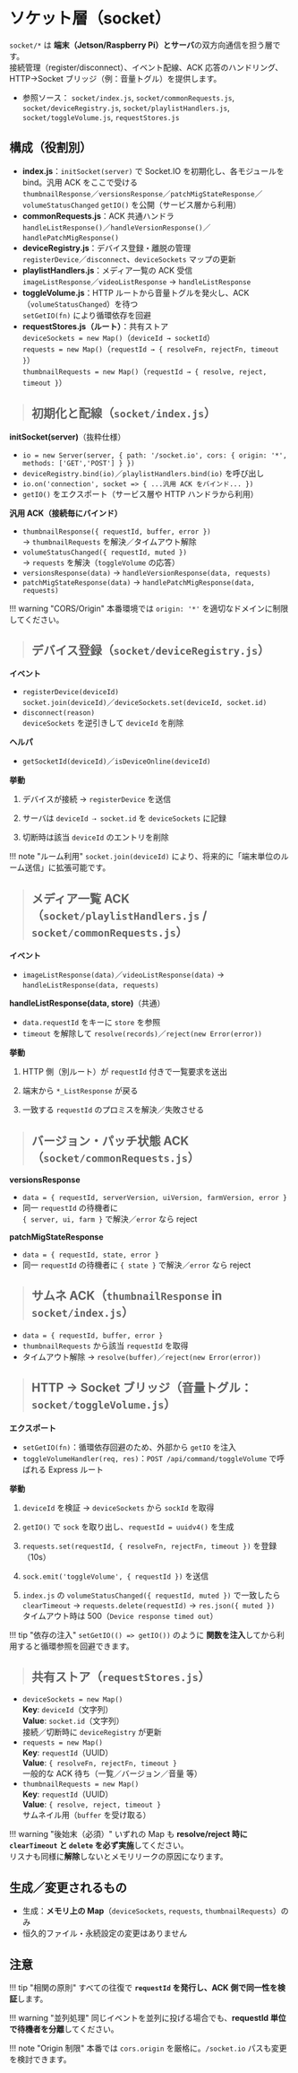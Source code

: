 # ソケット層（socket）

`socket/*` は **端末（Jetson/Raspberry Pi）とサーバ**の双方向通信を担う層です。  
接続管理（register/disconnect）、イベント配線、ACK 応答のハンドリング、HTTP→Socket ブリッジ（例：音量トグル）を提供します。

- 参照ソース： `socket/index.js`, `socket/commonRequests.js`, `socket/deviceRegistry.js`, `socket/playlistHandlers.js`, `socket/toggleVolume.js`, `requestStores.js`

## **構成（役割別）**

- **index.js**：`initSocket(server)` で Socket.IO を初期化し、各モジュールを bind。汎用 ACK をここで受ける  
  `thumbnailResponse`／`versionsResponse`／`patchMigStateResponse`／`volumeStatusChanged`
  `getIO()` を公開（サービス層から利用）
- **commonRequests.js**：ACK 共通ハンドラ  
  `handleListResponse()`／`handleVersionResponse()`／`handlePatchMigResponse()`
- **deviceRegistry.js**：デバイス登録・離脱の管理  
  `registerDevice`／`disconnect`、`deviceSockets` マップの更新
- **playlistHandlers.js**：メディア一覧の ACK 受信  
  `imageListResponse`／`videoListResponse` → `handleListResponse`
- **toggleVolume.js**：HTTP ルートから音量トグルを発火し、ACK（`volumeStatusChanged`）を待つ  
  `setGetIO(fn)` により循環依存を回避
- **requestStores.js（ルート）**：共有ストア  
  `deviceSockets = new Map()`（`deviceId → socketId`）  
  `requests = new Map()`（`requestId → { resolveFn, rejectFn, timeout }`）  
  `thumbnailRequests = new Map()`（`requestId → { resolve, reject, timeout }`）

> ## **初期化と配線（`socket/index.js`）**

**initSocket(server)**（抜粋仕様）  

- `io = new Server(server, { path: '/socket.io', cors: { origin: '*', methods: ['GET','POST'] } })`
- `deviceRegistry.bind(io)`／`playlistHandlers.bind(io)` を呼び出し
- `io.on('connection', socket => { ...汎用 ACK をバインド... })`
- `getIO()` をエクスポート（サービス層や HTTP ハンドラから利用）

**汎用 ACK（接続毎にバインド）**  

- `thumbnailResponse({ requestId, buffer, error })`  
  → `thumbnailRequests` を解決／タイムアウト解除
- `volumeStatusChanged({ requestId, muted })`  
  → `requests` を解決（`toggleVolume` の応答）
- `versionsResponse(data)` → `handleVersionResponse(data, requests)`
- `patchMigStateResponse(data)` → `handlePatchMigResponse(data, requests)`

!!! warning "CORS/Origin"
    本番環境では `origin: '*'` を適切なドメインに制限してください。

> ## **デバイス登録（`socket/deviceRegistry.js`）**

**イベント**  

- `registerDevice(deviceId)`  
  `socket.join(deviceId)`／`deviceSockets.set(deviceId, socket.id)`
- `disconnect(reason)`  
  `deviceSockets` を逆引きして `deviceId` を削除

**ヘルパ**  

- `getSocketId(deviceId)`／`isDeviceOnline(deviceId)`

**挙動**  

1) デバイスが接続 → `registerDevice` を送信  

2) サーバは `deviceId ⇢ socket.id` を `deviceSockets` に記録  

3) 切断時は該当 `deviceId` のエントリを削除

!!! note "ルーム利用"
    `socket.join(deviceId)` により、将来的に「端末単位のルーム送信」に拡張可能です。

> ## **メディア一覧 ACK（`socket/playlistHandlers.js` / `socket/commonRequests.js`）**

**イベント**  

- `imageListResponse(data)`／`videoListResponse(data)` → `handleListResponse(data, requests)`

**handleListResponse(data, store)**（共通）  

- `data.requestId` をキーに `store` を参照
- `timeout` を解除して `resolve(records)`／`reject(new Error(error))`

**挙動**  

1) HTTP 側（別ルート）が `requestId` 付きで一覧要求を送出  

2) 端末から `*_ListResponse` が戻る  

3) 一致する `requestId` のプロミスを解決／失敗させる

> ## **バージョン・パッチ状態 ACK（`socket/commonRequests.js`）**

**versionsResponse**  

- `data = { requestId, serverVersion, uiVersion, farmVersion, error }`
- 同一 `requestId` の待機者に  
  `{ server, ui, farm }` で解決／`error` なら reject

**patchMigStateResponse**  

- `data = { requestId, state, error }`
- 同一 `requestId` の待機者に `{ state }` で解決／`error` なら reject

> ## **サムネ ACK（`thumbnailResponse` in `socket/index.js`）**

- `data = { requestId, buffer, error }`
- `thumbnailRequests` から該当 `requestId` を取得
- タイムアウト解除 → `resolve(buffer)`／`reject(new Error(error))`

> ## **HTTP → Socket ブリッジ（音量トグル：`socket/toggleVolume.js`）**

**エクスポート**  

- `setGetIO(fn)`：循環依存回避のため、外部から `getIO` を注入  
- `toggleVolumeHandler(req, res)`：`POST /api/command/toggleVolume` で呼ばれる Express ルート

**挙動**  

1) `deviceId` を検証 → `deviceSockets` から `sockId` を取得  

2) `getIO()` で `sock` を取り出し、`requestId = uuidv4()` を生成  

3) `requests.set(requestId, { resolveFn, rejectFn, timeout })` を登録（10s）  

4) `sock.emit('toggleVolume', { requestId })` を送信  

5) `index.js` の `volumeStatusChanged({ requestId, muted })` で一致したら  
   `clearTimeout` → `requests.delete(requestId)` → `res.json({ muted })`  
   タイムアウト時は 500（`Device response timed out`）

!!! tip "依存の注入"
    `setGetIO(() => getIO())` のように **関数を注入**してから利用すると循環参照を回避できます。

> ## **共有ストア（`requestStores.js`）**

- `deviceSockets = new Map()`  
  **Key**: `deviceId`（文字列）  
  **Value**: `socket.id`（文字列）  
  接続／切断時に `deviceRegistry` が更新
- `requests = new Map()`  
  **Key**: `requestId`（UUID）  
  **Value**: `{ resolveFn, rejectFn, timeout }`  
  一般的な ACK 待ち（一覧／バージョン／音量 等）
- `thumbnailRequests = new Map()`  
  **Key**: `requestId`（UUID）  
  **Value**: `{ resolve, reject, timeout }`  
  サムネイル用（`buffer` を受け取る）

!!! warning "後始末（必須）"
    いずれの Map も **resolve/reject 時に `clearTimeout` と `delete` を必ず実施**してください。  
    リスナも同様に**解除**しないとメモリリークの原因になります。

## **生成／変更されるもの**

- 生成：**メモリ上の Map**（`deviceSockets`, `requests`, `thumbnailRequests`）のみ  
- 恒久的ファイル・永続設定の変更はありません

## **注意**

!!! tip "相関の原則"
    すべての往復で **`requestId` を発行し、ACK 側で同一性を検証**します。

!!! warning "並列処理"
    同じイベントを並列に投げる場合でも、**requestId 単位で待機者を分離**してください。

!!! note "Origin 制限"
    本番では `cors.origin` を厳格に。`/socket.io` パスも変更を検討できます。
